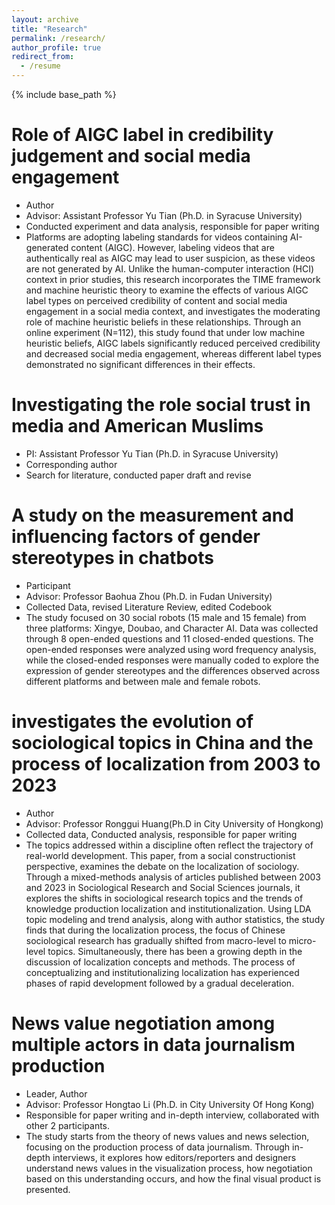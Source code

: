 ```yaml
---
layout: archive
title: "Research"
permalink: /research/
author_profile: true
redirect_from:
  - /resume
---
```


{% include base_path %}

Role of AIGC label in credibility judgement and social media engagement
======
* Author
* Advisor: Assistant Professor Yu Tian (Ph.D. in Syracuse University)
* Conducted experiment and data analysis, responsible for paper writing
* Platforms are adopting labeling standards for videos containing AI-generated content (AIGC). However, labeling videos that are authentically real as AIGC may lead to user suspicion, as these videos are not generated by AI. Unlike the human-computer interaction (HCI) context in prior studies, this research incorporates the TIME framework and machine heuristic theory to examine the effects of various AIGC label types on perceived credibility of content and social media engagement in a social media context, and investigates the moderating role of machine heuristic beliefs in these relationships. Through an online experiment (N=112), this study found that under low machine heuristic beliefs, AIGC labels significantly reduced perceived credibility and decreased social media engagement, whereas different label types demonstrated no significant differences in their effects.

Investigating the role social trust in media and American Muslims
======
* PI: Assistant Professor Yu Tian (Ph.D. in Syracuse University)
* Corresponding author
* Search for literature, conducted paper draft and revise
  
A study on the measurement and influencing factors of gender stereotypes in chatbots
======
* Participant
* Advisor: Professor Baohua Zhou (Ph.D. in Fudan University)
* Collected Data, revised Literature Review, edited Codebook
* The study focused on 30 social robots (15 male and 15 female) from three platforms: Xingye, Doubao, and Character AI. Data was collected through 8 open-ended questions and 11 closed-ended questions. The open-ended responses were analyzed using word frequency analysis, while the closed-ended responses were manually coded to explore the expression of gender stereotypes and the differences observed across different platforms and between male and female robots.

investigates the evolution of sociological topics in China and the process of localization from 2003 to 2023
======
* Author
* Advisor: Professor Ronggui Huang(Ph.D in City University of Hongkong)
* Collected data, Conducted analysis, responsible for paper writing
* The topics addressed within a discipline often reflect the trajectory of real-world development. This paper, from a social constructionist perspective, examines the debate on the localization of sociology. Through a mixed-methods analysis of articles published between 2003 and 2023 in Sociological Research and Social Sciences journals, it explores the shifts in sociological research topics and the trends of knowledge production localization and institutionalization. Using LDA topic modeling and trend analysis, along with author statistics, the study finds that during the localization process, the focus of Chinese sociological research has gradually shifted from macro-level to micro-level topics. Simultaneously, there has been a growing depth in the discussion of localization concepts and methods. The process of conceptualizing and institutionalizing localization has experienced phases of rapid development followed by a gradual deceleration.
  
News value negotiation among multiple actors in data journalism production
======
* Leader, Author
* Advisor: Professor Hongtao Li (Ph.D. in City University Of Hong Kong)
* Responsible for paper writing and in-depth interview, collaborated with other 2 participants.
* The study starts from the theory of news values and news selection, focusing on the production process of data journalism. Through in-depth interviews, it explores how editors/reporters and designers understand news values in the visualization process, how negotiation based on this understanding occurs, and how the final visual product is presented. 
